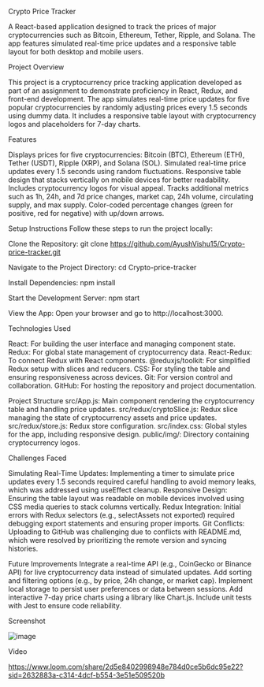 Crypto Price Tracker

A React-based application designed to track the prices of major cryptocurrencies such as Bitcoin, Ethereum, Tether, Ripple, and Solana. The app features simulated real-time price updates and a responsive table layout for both desktop and mobile users.

Project Overview

This project is a cryptocurrency price tracking application developed as part of an assignment to demonstrate proficiency in React, Redux, and front-end development. The app simulates real-time price updates for five popular cryptocurrencies by randomly adjusting prices every 1.5 seconds using dummy data. It includes a responsive table layout with cryptocurrency logos and placeholders for 7-day charts.

Features

Displays prices for five cryptocurrencies: Bitcoin (BTC), Ethereum (ETH), Tether (USDT), Ripple (XRP), and Solana (SOL).
Simulated real-time price updates every 1.5 seconds using random fluctuations.
Responsive table design that stacks vertically on mobile devices for better readability.
Includes cryptocurrency logos for visual appeal.
Tracks additional metrics such as 1h, 24h, and 7d price changes, market cap, 24h volume, circulating supply, and max supply.
Color-coded percentage changes (green for positive, red for negative) with up/down arrows.

Setup Instructions
Follow these steps to run the project locally:

Clone the Repository:
git clone https://github.com/AyushVishu15/Crypto-price-tracker.git

Navigate to the Project Directory:
cd Crypto-price-tracker

Install Dependencies:
npm install

Start the Development Server:
npm start

View the App:
Open your browser and go to http://localhost:3000.

Technologies Used

React: For building the user interface and managing component state.
Redux: For global state management of cryptocurrency data.
React-Redux: To connect Redux with React components.
@reduxjs/toolkit: For simplified Redux setup with slices and reducers.
CSS: For styling the table and ensuring responsiveness across devices.
Git: For version control and collaboration.
GitHub: For hosting the repository and project documentation.

Project Structure
src/App.js: Main component rendering the cryptocurrency table and handling price updates.
src/redux/cryptoSlice.js: Redux slice managing the state of cryptocurrency assets and price updates.
src/redux/store.js: Redux store configuration.
src/index.css: Global styles for the app, including responsive design.
public/img/: Directory containing cryptocurrency logos.

Challenges Faced

Simulating Real-Time Updates: Implementing a timer to simulate price updates every 1.5 seconds required careful handling to avoid memory leaks, which was addressed using useEffect cleanup.
Responsive Design: Ensuring the table layout was readable on mobile devices involved using CSS media queries to stack columns vertically.
Redux Integration: Initial errors with Redux selectors (e.g., selectAssets not exported) required debugging export statements and ensuring proper imports.
Git Conflicts: Uploading to GitHub was challenging due to conflicts with README.md, which were resolved by prioritizing the remote version and syncing histories.

Future Improvements
Integrate a real-time API (e.g., CoinGecko or Binance API) for live cryptocurrency data instead of simulated updates.
Add sorting and filtering options (e.g., by price, 24h change, or market cap).
Implement local storage to persist user preferences or data between sessions.
Add interactive 7-day price charts using a library like Chart.js.
Include unit tests with Jest to ensure code reliability.

Screenshot

![image](https://github.com/user-attachments/assets/f85b0d6d-eb91-4a5b-9e21-67833abb44fa)

Video

https://www.loom.com/share/2d5e8402998948e784d0ce5b6dc95e22?sid=2632883a-c314-4dcf-b554-3e51e509520b
